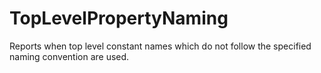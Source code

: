 # TopLevelPropertyNaming

Reports when top level constant names which do not follow the specified naming convention are used.

